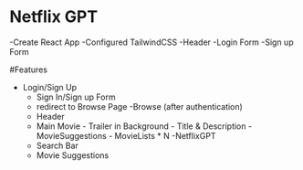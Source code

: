 # Netflix GPT

-Create React App
-Configured TailwindCSS
-Header
-Login Form
-Sign up Form

#Features
- Login/Sign Up
     - Sign In/Sign up Form
     - redirect to Browse Page
-Browse (after authentication)
     - Header
     - Main Movie
           - Trailer in Background
           - Title & Description
           - MovieSuggestions
                 - MovieLists * N
-NetflixGPT
     - Search Bar
     - Movie Suggestions                 